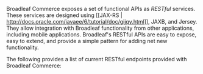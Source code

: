 Broadleaf Commerce exposes a set of functional APIs as _RESTful_ services. These services are designed using [[JAX-RS | http://docs.oracle.com/javaee/6/tutorial/doc/gijqy.html]], JAXB, and Jersey. They allow integration with Broadleaf functionality from other applications, including mobile applications.  Broadleaf's RESTful APIs are easy to expose, easy to extend, and provide a simple pattern for adding net new functionality.

The following provides a list of current RESTful endpoints provided with Broadleaf Commerce:

